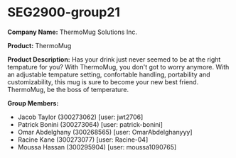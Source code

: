 # SEG2900-group21

**Company Name:**
ThermoMug Solutions Inc.

**Product:**
ThermoMug

**Product Description:**
Has your drink just never seemed to be at the right tempature for you?
With ThermoMug, you don't got to worry anymore.
With an adjustable tempature setting, confortable handling, portability and customizability, this mug is sure to become your new best friend.
ThermoMug, be the boss of temperature.

**Group Members:**
- Jacob Taylor (300273062) [user: jwt2706]
- Patrick Bonini (300273064) [user: patrick-bonini]
- Omar Abdelghany (300268565) [user: OmarAbdelghanyyy]
- Racine Kane (300273077) [user: Racine-04]
- Moussa Hassan (300295904) [user: moussa1090765]

